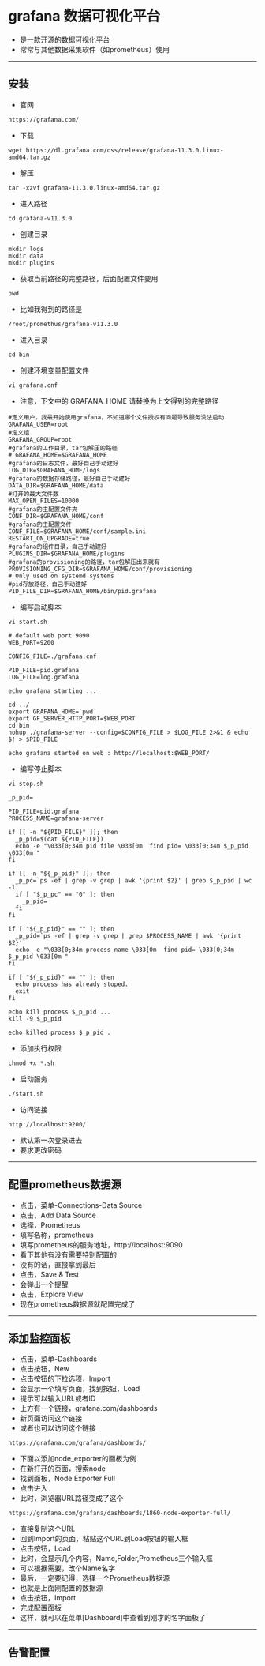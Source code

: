 # grafana 数据可视化平台
- 是一款开源的数据可视化平台
- 常常与其他数据采集软件（如prometheus）使用

----------------------------------------------------------------------------

## 安装
- 官网
```shell
https://grafana.com/
```
- 下载
```shell
wget https://dl.grafana.com/oss/release/grafana-11.3.0.linux-amd64.tar.gz
```
- 解压
```shell
tar -xzvf grafana-11.3.0.linux-amd64.tar.gz
```
- 进入路径
```shell
cd grafana-v11.3.0
```
- 创建目录
```shell
mkdir logs
mkdir data
mkdir plugins
```
- 获取当前路径的完整路径，后面配置文件要用
```shell
pwd
```
- 比如我得到的路径是
```shell
/root/promethus/grafana-v11.3.0
```
- 进入目录
```shell
cd bin
```
- 创建环境变量配置文件
```shell
vi grafana.cnf
```
- 注意，下文中的 GRAFANA_HOME 请替换为上文得到的完整路径
```shell
#定义用户，我最开始使用grafana，不知道哪个文件授权有问题导致服务没法启动
GRAFANA_USER=root
#定义组 
GRAFANA_GROUP=root
#grafana的工作目录，tar包解压的路径
# GRAFANA_HOME=$GRAFANA_HOME
#grafana的日志文件，最好自己手动建好
LOG_DIR=$GRAFANA_HOME/logs
#grafana的数据存储路径，最好自己手动建好
DATA_DIR=$GRAFANA_HOME/data
#打开的最大文件数
MAX_OPEN_FILES=10000
#grafana的主配置文件夹
CONF_DIR=$GRAFANA_HOME/conf
#grafana的主配置文件
CONF_FILE=$GRAFANA_HOME/conf/sample.ini
RESTART_ON_UPGRADE=true
#grafana的组件目录，自己手动建好
PLUGINS_DIR=$GRAFANA_HOME/plugins
#grafana的provisioning的路径，tar包解压出来就有
PROVISIONING_CFG_DIR=$GRAFANA_HOME/conf/provisioning
# Only used on systemd systems
#pid存放路径，自己手动建好
PID_FILE_DIR=$GRAFANA_HOME/bin/pid.grafana
```
- 编写启动脚本
```shell
vi start.sh
```
```shell
# default web port 9090
WEB_PORT=9200

CONFIG_FILE=./grafana.cnf

PID_FILE=pid.grafana
LOG_FILE=log.grafana

echo grafana starting ...

cd ../
export GRAFANA_HOME=`pwd`
export GF_SERVER_HTTP_PORT=$WEB_PORT
cd bin
nohup ./grafana-server --config=$CONFIG_FILE > $LOG_FILE 2>&1 & echo $! > $PID_FILE

echo grafana started on web : http://localhost:$WEB_PORT/
```
- 编写停止脚本
```shell
vi stop.sh
```
```shell
_p_pid=

PID_FILE=pid.grafana
PROCESS_NAME=grafana-server

if [[ -n "${PID_FILE}" ]]; then
  _p_pid=$(cat ${PID_FILE})
  echo -e "\033[0;34m pid file \033[0m  find pid= \033[0;34m $_p_pid \033[0m "
fi

if [[ -n "${_p_pid}" ]]; then
  _p_pc=`ps -ef | grep -v grep | awk '{print $2}' | grep $_p_pid | wc -l`
  if [ "$_p_pc" == "0" ]; then
    _p_pid=
  fi
fi

if [ "${_p_pid}" == "" ]; then
  _p_pid=`ps -ef | grep -v grep | grep $PROCESS_NAME | awk '{print $2}'`
  echo -e "\033[0;34m process name \033[0m  find pid= \033[0;34m $_p_pid \033[0m "
fi

if [ "${_p_pid}" == "" ]; then
  echo process has already stoped.
  exit
fi

echo kill process $_p_pid ...
kill -9 $_p_pid

echo killed process $_p_pid .
```
- 添加执行权限
```shell
chmod +x *.sh
```
- 启动服务
```shell
./start.sh
```
- 访问链接
```shell
http://localhost:9200/
```
- 默认第一次登录进去
- 要求更改密码

----------------------------------------------------------------------------

## 配置prometheus数据源
- 点击，菜单-Connections-Data Source
- 点击，Add Data Source
- 选择，Prometheus
- 填写名称，prometheus
- 填写prometheus的服务地址，http://localhost:9090
- 看下其他有没有需要特别配置的
- 没有的话，直接拿到最后
- 点击，Save & Test
- 会弹出一个提醒
- 点击，Explore View
- 现在prometheus数据源就配置完成了


----------------------------------------------------------------------------

## 添加监控面板
- 点击，菜单-Dashboards
- 点击按钮，New
- 点击按钮的下拉选项，Import
- 会显示一个填写页面，找到按钮，Load
- 提示可以输入URL或者ID
- 上方有一个链接，grafana.com/dashboards
- 新页面访问这个链接
- 或者也可以访问这个链接
```shell
https://grafana.com/grafana/dashboards/
```
- 下面以添加node_exporter的面板为例
- 在新打开的页面，搜索node
- 找到面板，Node Exporter Full
- 点击进入
- 此时，浏览器URL路径变成了这个
```shell
https://grafana.com/grafana/dashboards/1860-node-exporter-full/
```
- 直接复制这个URL
- 回到Import的页面，粘贴这个URL到Load按钮的输入框
- 点击按钮，Load
- 此时，会显示几个内容，Name,Folder,Prometheus三个输入框
- 可以根据需要，改个Name名字
- 最后，一定要记得，选择一个Prometheus数据源
- 也就是上面刚配置的数据源
- 点击按钮，Import
- 完成配置面板
- 这样，就可以在菜单[Dashboard]中查看到刚才的名字面板了


----------------------------------------------------------------------------

## 告警配置

